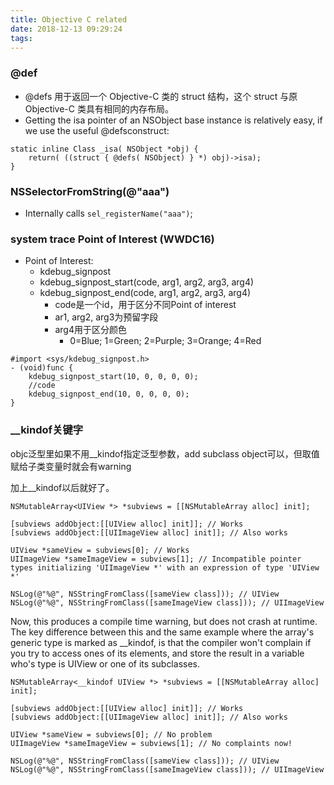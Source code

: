 ```yaml
---
title: Objective C related
date: 2018-12-13 09:29:24
tags:
---
```


### @def

* @defs 用于返回一个 Objective-C 类的 struct 结构，这个 struct 与原 Objective-C 类具有相同的内存布局。
* Getting the isa pointer of an NSObject base instance is relatively easy, if we use the useful @defsconstruct:
```objc
static inline Class _isa( NSObject *obj) {
    return( ((struct { @defs( NSObject) } *) obj)->isa);
}
```

### NSSelectorFromString(@"aaa")
* Internally calls `sel_registerName("aaa")`;

### system trace Point of Interest (WWDC16)
* Point of Interest:
    - kdebug_signpost
    - kdebug_signpost_start(code, arg1, arg2, arg3, arg4)
    - kdebug_signpost_end(code, arg1, arg2, arg3, arg4)
        - code是一个id，用于区分不同Point of interest
        - ar1, arg2, arg3为预留字段
        - arg4用于区分颜色
            - 0=Blue; 1=Green; 2=Purple; 3=Orange; 4=Red
```objc
#import <sys/kdebug_signpost.h>
- (void)func {
    kdebug_signpost_start(10, 0, 0, 0, 0);
    //code
    kdebug_signpost_end(10, 0, 0, 0, 0);
}
```

### __kindof关键字
objc泛型里如果不用__kindof指定泛型参数，add subclass object可以，但取值赋给子类变量时就会有warning

加上__kindof以后就好了。

```objc
NSMutableArray<UIView *> *subviews = [[NSMutableArray alloc] init];

[subviews addObject:[[UIView alloc] init]]; // Works
[subviews addObject:[[UIImageView alloc] init]]; // Also works

UIView *sameView = subviews[0]; // Works
UIImageView *sameImageView = subviews[1]; // Incompatible pointer types initializing 'UIImageView *' with an expression of type 'UIView *'

NSLog(@"%@", NSStringFromClass([sameView class])); // UIView
NSLog(@"%@", NSStringFromClass([sameImageView class])); // UIImageView
```

Now, this produces a compile time warning, but does not crash at runtime. The key difference between this and the same example where the array's generic type is marked as __kindof, is that the compiler won't complain if you try to access ones of its elements, and store the result in a variable who's type is UIView or one of its subclasses.

```objc
NSMutableArray<__kindof UIView *> *subviews = [[NSMutableArray alloc] init];

[subviews addObject:[[UIView alloc] init]]; // Works
[subviews addObject:[[UIImageView alloc] init]]; // Also works

UIView *sameView = subviews[0]; // No problem
UIImageView *sameImageView = subviews[1]; // No complaints now!

NSLog(@"%@", NSStringFromClass([sameView class])); // UIView
NSLog(@"%@", NSStringFromClass([sameImageView class])); // UIImageView
```
